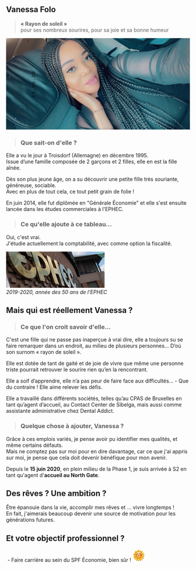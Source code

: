 <link rel="stylesheet" href="S2.css">
<link rel="stylesheet" href="foghorn2.css">

## Vanessa Folo 

> **« Rayon de soleil »**<br>pour ses nombreux sourires, pour sa joie et sa bonne humeur

![](Vanessa_Folo.png)

> ### Que sait-on d'elle ?

Elle a vu le jour à Troisdorf (Allemagne) en décembre 1995.  
Issue d’une famille composée de 2 garçons et 2 filles, elle en est la fille aînée. 

Dès son plus jeune âge, on a su découvrir une petite fille très souriante, généreuse, sociable.  
Avec en plus de tout cela, ce tout petit grain de folie !

En juin 2014, elle fut diplômée en "Générale &Eacute;conomie" et elle s'est ensuite lancée dans les études commerciales à l'EPHEC.  

> ### Ce qu'elle ajoute à ce tableau...

Oui, c'est vrai.  
J'étudie actuellement la comptabilité, avec comme option la fiscalité. 

![](EPHEC.png)  
*2019-2020, année des 50 ans de l'EPHEC*

## Mais qui est réellement Vanessa ? 

> ### Ce que l'on croit savoir d'elle...

C'est une fille qui ne passe pas inaperçue à vrai dire, elle a toujours su se faire remarquer dans un endroit, au milieu de plusieurs personnes...   D’où son surnom « rayon de soleil ».

Elle est dotée de tant de gaité et de joie de vivre que même une personne triste pourrait retrouver le sourire rien qu’en la rencontrant.

Elle a soif d’apprendre, elle n’a pas peur de faire face aux difficultés...   - Que du contraire ! Elle aime relever les défis. 

Elle a travaillé dans différents sociétés, telles qu’au CPAS de Bruxelles en tant qu’agent d’accueil, au Contact Center de Sibelga, mais aussi comme assistante administrative chez Dental Addict.

> ### Quelque chose à ajouter, Vanessa ?

Grâce à ces emplois variés, je pense avoir pu identifier mes qualités, et même certains défauts.  
Mais ne comptez pas sur moi pour en dire davantage, car ce que j'ai appris sur moi, je pense que cela doit devenir bénéfique pour mon avenir.

Depuis le **15 juin 2020**, en plein milieu de la Phase 1, je suis arrivée à S2 en tant qu'agent d'**accueil au North Gate**.

## Des rêves ? Une ambition ?

&Ecirc;tre épanouie dans la vie, accomplir mes rêves et ... vivre longtemps !  
En fait, j'aimerais beaucoup devenir une source de motivation pour les générations futures.

## Et votre objectif professionnel ?  

&nbsp;- Faire carrière au sein du SPF &Eacute;conomie, bien sûr ! ![](sunray.jpg)

